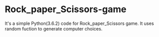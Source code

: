 # Rock_paper_Scissors-game
It's a simple Python(3.6.2) code for Rock_paper_Scissors game.
It uses random fuction to generate computer choices.

